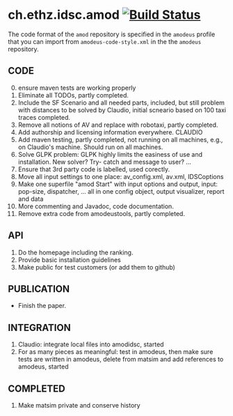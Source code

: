 # ch.ethz.idsc.amod <a href="https://travis-ci.org/idsc-frazzoli/amod"><img src="https://travis-ci.org/idsc-frazzoli/amod.svg?branch=master" alt="Build Status"></a>

The code format of the `amod` repository is specified in the `amodeus` profile that you can import from `amodeus-code-style.xml` in the the `amodeus` repository.


## CODE

0) ensure maven tests are working properly
1) Eliminate all TODOs, partly completed.
2) Include the SF Scenario and all needed parts, included, but still problem with distances to be solved by Claudio, initial scneario based on 100 taxi traces completed. 
3) Remove all notions of AV and replace with robotaxi, partly completed.
4) Add authorship and licensing information everywhere. CLAUDIO
5) Add maven testing, partly completed, not running on all machines, e.g., on Claudio's machine. Should run on all machines. 
5) Solve GLPK problem: GLPK highly limits the easiness of use and installation. New solver? Try- catch and message to user? ...
6) Ensure that 3rd party code is labelled, used corectly. 
7) Move all input settings to one place: av_config.xml, av.xml, IDSCoptions
8) Make one superfile "amod Start" with input options and output, input: pop-size, dispatcher, ... all in one config object,  output visualizer, report and data 
9) More commenting and Javadoc, code documentation.
10) Remove extra code from amodeustools, partly completed.

## API
1) Do the homepage including the ranking.
2) Provide basic installation guidelines
3) Make public for test customers (or add them to github)

## PUBLICATION
* Finish the paper. 

## INTEGRATION
1) Claudio: integrate local files into amodidsc, started
2) For as many pieces as meaningful: test in amodeus, then make sure tests are written in amodeus, delete from matsim and add references to amodeus, started

## COMPLETED
1) Make matsim private and conserve history

